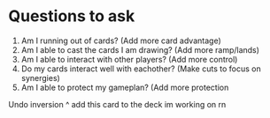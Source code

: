 
# Questions to ask
1) Am I running out of cards? (Add more card advantage)
2) Am I able to cast the cards I am drawing? (Add more ramp/lands)
3) Am I able to interact with other players? (Add more control)
4) Do my cards interact well with eachother? (Make cuts to focus on synergies)
5) Am I able to protect my gameplan? (Add more protection

Undo inversion
^ add this card to the deck im working on rn